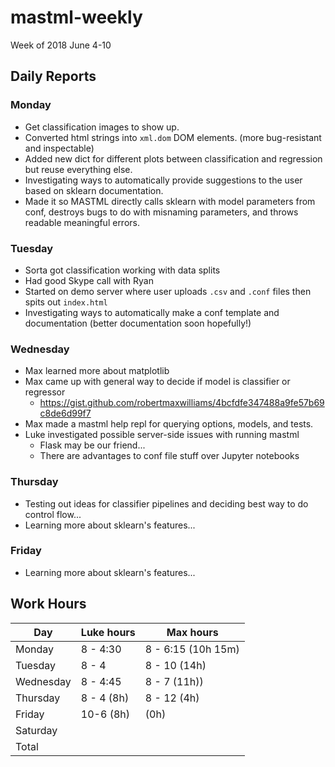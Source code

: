 
# mastml-weekly

Week of 2018 June 4-10

## Daily Reports

### Monday

- Get classification images to show up.
- Converted html strings into `xml.dom` DOM elements. (more bug-resistant and inspectable)
- Added new dict for different plots between classification and regression but reuse everything else.
- Investigating ways to automatically provide suggestions to the user based on sklearn documentation.
- Made it so MASTML directly calls sklearn with model parameters from conf, destroys bugs to do with misnaming parameters, and throws readable meaningful errors.
 
### Tuesday

- Sorta got classification working with data splits
- Had good Skype call with Ryan
- Started on demo server where user uploads `.csv` and `.conf` files then spits out `index.html`
- Investigating ways to automatically make a conf template and documentation (better documentation soon hopefully!)

### Wednesday

- Max learned more about matplotlib
- Max came up with general way to decide if model is classifier or regressor
  - https://gist.github.com/robertmaxwilliams/4bcfdfe347488a9fe57b69c8de6d99f7
- Max made a mastml help repl for querying options, models, and tests.
- Luke investigated possible server-side issues with running mastml
  - Flask may be our friend...
  - There are advantages to conf file stuff over Jupyter notebooks

### Thursday

- Testing out ideas for classifier pipelines and deciding best way to do control flow...
- Learning more about sklearn's features...

### Friday

- Learning more about sklearn's features...

## Work Hours

Day | Luke hours | Max hours
--- | --- | ---
Monday | 8 - 4:30 | 8 - 6:15 (10h 15m)
Tuesday | 8 - 4 | 8 - 10 (14h)
Wednesday | 8 - 4:45 | 8 - 7 (11h))
Thursday | 8 - 4 (8h) | 8 - 12 (4h)
Friday | 10-6 (8h) | (0h)
Saturday | | 
Total |  | 
